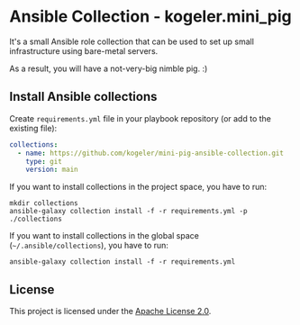 # Ansible Collection - kogeler.mini_pig

It's a small Ansible role collection that can be used to set up small infrastructure using bare-metal servers.

As a result, you will have a not-very-big nimble pig. :)

## Install Ansible collections

Create `requirements.yml` file in your playbook repository (or add to the existing file):
```yaml
collections:
  - name: https://github.com/kogeler/mini-pig-ansible-collection.git
    type: git
    version: main
```

If you want to install collections in the project space, you have to run:
```commandline
mkdir collections
ansible-galaxy collection install -f -r requirements.yml -p ./collections
```

If you want to install collections in the global space (`~/.ansible/collections`),
you have to run:
```commandline
ansible-galaxy collection install -f -r requirements.yml
```

## License

This project is licensed under the [Apache License 2.0](LICENSE).
